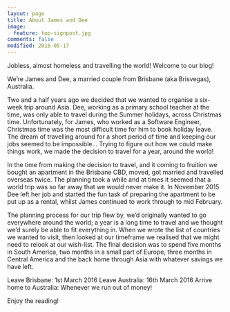 ```yaml
---
layout: page
title: About James and Dee
image:
  feature: top-signpost.jpg
comments: false
modified: 2016-05-17
---
```

Jobless, almost homeless and travelling the world! Welcome to our blog!

We’re James and Dee, a married couple from Brisbane (aka Brisvegas), Australia.

Two and a half years ago we decided that we wanted to organise a six-week trip around Asia. Dee, working as a primary school teacher at the time, was only able to travel during the Summer holidays, across Christmas time. Unfortunately, for James, who worked as a Software Engineer, Christmas time was the most difficult time for him to book holiday leave. The dream of travelling around for a short period of time and keeping our jobs seemed to be impossible… Trying to figure out how we could make things work, we made the decision to travel for a year, around the world!

In the time from making the decision to travel, and it coming to fruition we bought an apartment in the Brisbane CBD, moved, got married and travelled overseas twice. The planning took a while and at times it seemed that a world trip was so far away that we would never make it. In November 2015 Dee left her job and started the fun task of preparing the apartment to be put up as a rental, whilst James continued to work through to mid February.

The planning process for our trip flew by, we’d originally wanted to go everywhere around the world; a year is a long time to travel and we thought we’d surely be able to fit everything in. When we wrote the list of countries we wanted to visit, then looked at our timeframe we realised that we might need to relook at our wish-list. The final decision was to spend five months in South America, two months in a small part of Europe, three months in Central America and the back home through Asia with whatever savings we have left.

Leave Brisbane: 1st March 2016
Leave Australia: 16th March 2016 
Arrive home to Australia: Whenever we run out of money!

Enjoy the reading!

